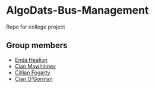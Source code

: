 # AlgoDats-Bus-Management
Repo for college project

## Group members
* [Enda Healion](https://github.com/EndaHealion)
* [Cian Mawhinney](https://github.com/cianmawhinney)
* [Cillian Fogarty](https://github.com/cillfog1)
* [Cian O'Gorman](https://github.com/CianOG123)
